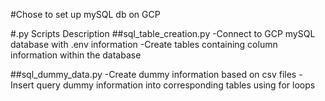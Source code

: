 #Chose to set up mySQL db on GCP

#.py Scripts Description
##sql_table_creation.py
  -Connect to GCP mySQL database with .env information
  -Create tables containing column information within the database
  
##sql_dummy_data.py
  -Create dummy information based on csv files
  -Insert query dummy information into corresponding tables using for loops
